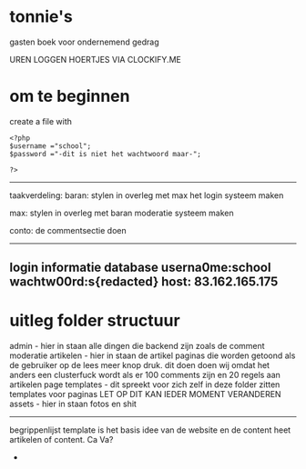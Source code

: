 # tonnie's

gasten boek voor ondernemend gedrag

UREN LOGGEN HOERTJES VIA CLOCKIFY.ME

# om te beginnen

create a file with

```
<?php
$username ="school";
$password ="-dit is niet het wachtwoord maar-";

?>
```


---

taakverdeling:
baran:
stylen in overleg met max
het login systeem maken

max:
stylen in overleg met baran
moderatie systeem maken

conto:
de commentsectie doen

---

login informatie database
userna0me:school
wachtw00rd:s{redacted}
host: 83.162.165.175
---
# uitleg folder structuur
admin - hier in staan alle dingen die backend zijn zoals de comment moderatie 
artikelen - hier in staan de artikel paginas die worden getoond als de gebruiker op de lees meer knop druk. dit doen doen wij omdat het anders een clusterfuck wordt als er 100 comments zijn en 20 regels aan artikelen
page templates - dit spreekt voor zich zelf in deze folder zitten templates voor paginas LET OP DIT KAN IEDER MOMENT VERANDEREN
assets - hier in staan fotos en shit



---

begrippenlijst
template is het basis idee van de website en de content heet artikelen of content.
Ca Va?

-
